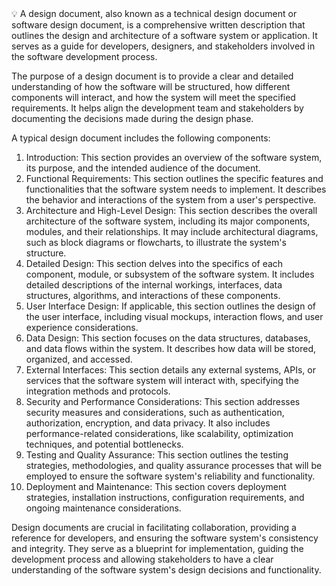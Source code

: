 <aside>
💡 A design document, also known as a technical design document or software design document, is a comprehensive written description that outlines the design and architecture of a software system or application. It serves as a guide for developers, designers, and stakeholders involved in the software development process.

The purpose of a design document is to provide a clear and detailed understanding of how the software will be structured, how different components will interact, and how the system will meet the specified requirements. It helps align the development team and stakeholders by documenting the decisions made during the design phase.

A typical design document includes the following components:

1. Introduction: This section provides an overview of the software system, its purpose, and the intended audience of the document.
2. Functional Requirements: This section outlines the specific features and functionalities that the software system needs to implement. It describes the behavior and interactions of the system from a user's perspective.
3. Architecture and High-Level Design: This section describes the overall architecture of the software system, including its major components, modules, and their relationships. It may include architectural diagrams, such as block diagrams or flowcharts, to illustrate the system's structure.
4. Detailed Design: This section delves into the specifics of each component, module, or subsystem of the software system. It includes detailed descriptions of the internal workings, interfaces, data structures, algorithms, and interactions of these components.
5. User Interface Design: If applicable, this section outlines the design of the user interface, including visual mockups, interaction flows, and user experience considerations.
6. Data Design: This section focuses on the data structures, databases, and data flows within the system. It describes how data will be stored, organized, and accessed.
7. External Interfaces: This section details any external systems, APIs, or services that the software system will interact with, specifying the integration methods and protocols.
8. Security and Performance Considerations: This section addresses security measures and considerations, such as authentication, authorization, encryption, and data privacy. It also includes performance-related considerations, like scalability, optimization techniques, and potential bottlenecks.
9. Testing and Quality Assurance: This section outlines the testing strategies, methodologies, and quality assurance processes that will be employed to ensure the software system's reliability and functionality.
10. Deployment and Maintenance: This section covers deployment strategies, installation instructions, configuration requirements, and ongoing maintenance considerations.

Design documents are crucial in facilitating collaboration, providing a reference for developers, and ensuring the software system's consistency and integrity. They serve as a blueprint for implementation, guiding the development process and allowing stakeholders to have a clear understanding of the software system's design decisions and functionality.

</aside>